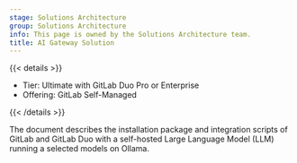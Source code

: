 ```yaml
---
stage: Solutions Architecture
group: Solutions Architecture
info: This page is owned by the Solutions Architecture team.
title: AI Gateway Solution
---
```


{{< details >}}

- Tier: Ultimate with GitLab Duo Pro or Enterprise
- Offering: GitLab Self-Managed

{{< /details >}}

The document describes the installation package and integration scripts of GitLab and GitLab Duo with a self-hosted Large Language Model (LLM) running a selected models on Ollama.

